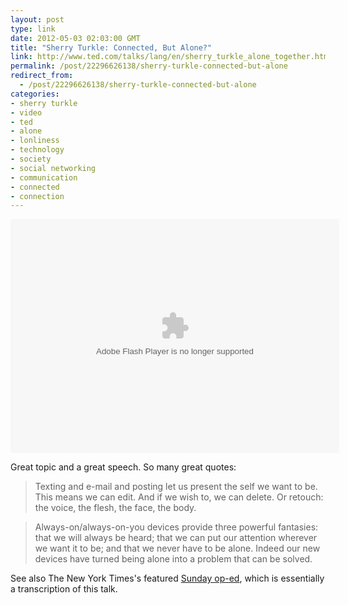 ```yaml
---
layout: post
type: link
date: 2012-05-03 02:03:00 GMT
title: "Sherry Turkle: Connected, But Alone?"
link: http://www.ted.com/talks/lang/en/sherry_turkle_alone_together.html
permalink: /post/22296626138/sherry-turkle-connected-but-alone
redirect_from: 
  - /post/22296626138/sherry-turkle-connected-but-alone
categories:
- sherry turkle
- video
- ted
- alone
- lonliness
- technology
- society
- social networking
- communication
- connected
- connection
---
```

<p style="text-align:center"><object width="526" height="374">
<param name="movie" value="http://video.ted.com/assets/player/swf/EmbedPlayer.swf"></param>
<param name="allowFullScreen" value="true" />
<param name="allowScriptAccess" value="always"/>
<param name="wmode" value="transparent"></param>
<param name="bgColor" value="#ffffff"></param>
<param name="flashvars" value="vu=http://video.ted.com/talk/stream/2012/Blank/SherryTurkle_2012-320k.mp4&su=http://images.ted.com/images/ted/tedindex/embed-posters/SherryTurkle_2012-embed.jpg&vw=512&vh=288&ap=0&ti=1409&lang=&introDuration=15330&adDuration=4000&postAdDuration=830&adKeys=talk=sherry_turkle_alone_together;year=2012;theme=media_that_matters;theme=what_s_next_in_tech;event=TED2012;tag=communication;tag=community;tag=culture;tag=technology;&preAdTag=tconf.ted/embed;tile=1;sz=512x288;" />
<embed src="http://video.ted.com/assets/player/swf/EmbedPlayer.swf" pluginspace="http://www.macromedia.com/go/getflashplayer" type="application/x-shockwave-flash" wmode="transparent" bgColor="#ffffff" width="526" height="374" allowFullScreen="true" allowScriptAccess="always" flashvars="vu=http://video.ted.com/talk/stream/2012/Blank/SherryTurkle_2012-320k.mp4&su=http://images.ted.com/images/ted/tedindex/embed-posters/SherryTurkle_2012-embed.jpg&vw=512&vh=288&ap=0&ti=1409&lang=&introDuration=15330&adDuration=4000&postAdDuration=830&adKeys=talk=sherry_turkle_alone_together;year=2012;theme=media_that_matters;theme=what_s_next_in_tech;event=TED2012;tag=communication;tag=community;tag=culture;tag=technology;&preAdTag=tconf.ted/embed;tile=1;sz=512x288;"></embed>
</object></p>

<p>Great topic and a great speech. So many great quotes:</p>

<blockquote>Texting and e-mail and posting let us present the self we want to be. This means we can edit. And if we wish to, we can delete. Or retouch: the voice, the flesh, the face, the body. </blockquote>

<blockquote>Always-on/always-on-you devices provide three powerful fantasies: that we will always be heard; that we can put our attention wherever we want it to be; and that we never have to be alone. Indeed our new devices have turned being alone into a problem that can be solved.
</blockquote>

<p>See also The New York Times's featured <a href="http://www.nytimes.com/2012/04/22/opinion/sunday/the-flight-from-conversation.html?pagewanted=all">Sunday op-ed</a>, which is essentially a transcription of this talk.</p>